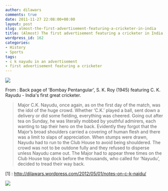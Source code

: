 ```yaml
---
author: dilawars
comments: true
date: 2011-11-27 22:08:00+00:00
layout: post
slug: almost-the-first-advertisement-featuring-a-cricketer-in-india
title: (Almost) The first advertisement featuring a cricketer in India
wordpress_id: 162
categories:
- History
- Sports
tags:
- c k nayudu in an advertisement
- first advertisement featuring a cricketer
---
```





[![](http://dilawarrajput.files.wordpress.com/2011/11/img_0272_v11.jpg?w=207)](http://dilawarrajput.files.wordpress.com/2011/11/img_0272_v11.jpg)


From : Back page of 'Bombay Pentangular', S. K. Roy (1945) featuring C. K. Rayudu - India's first great cricketer.


> Major C.K. Nayudu, once again, as on the first day of the match, was the idol of the huge crowd. Whether ‘C.K.’ played a ball, sent down a delivery or did some fielding, everything was cheered. Going out after tea on Sunday, he was literally mobbed by youthful admirers, each wanting to tap their hero on the back. Evidently they forgot that the Major’s broad shoulders carried a covering of human flesh and there was a limit to slaps of appreciation. When stumps were drawn, Nayudu had to run to the Club House to avoid being shouldered. The crowd was not to be outdone fully and they refused to disperse unless Nayudu came out. The Major had to appear three times on the Club House top dock before the thousands, who called for ‘Nayudu’, decided to tread their way back.


[1] : http://dilawars.wordpress.com/2012/05/01/notes-on-c-k-naidu/






![](https://blogger.googleusercontent.com/tracker/3794193585985230867-2377593186674117240?l=dilawarsays.blogspot.com)
